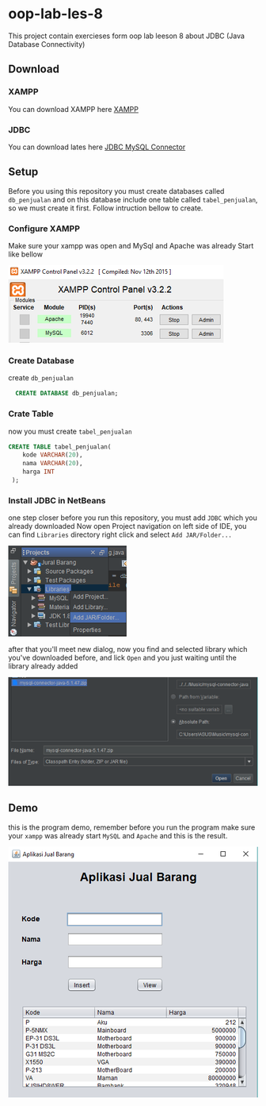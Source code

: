 # oop-lab-les-8
This project contain exercieses form oop lab leeson 8 about JDBC (Java Database Connectivity)

## Download

### XAMPP
You can download XAMPP here [XAMPP](https://www.apachefriends.org/download.html)

### JDBC
You can download lates here [JDBC MySQL Connector](https://dev.mysql.com/get/Downloads/Connector-J/mysql-connector-java-5.1.47.zip)

## Setup
Before you using this repository you must create databases called `db_penjualan` and on this database include one table called `tabel_penjualan`,
so we must create it first. Follow intruction bellow to create.

### Configure XAMPP
Make sure your xampp was open and MySql and Apache was already Start like bellow

![XAMPP Configure](screenshot/xampp_setup.png "MySQL and Apache Already Start")


### Create Database
create `db_penjualan`
```sql
  CREATE DATABASE db_penjualan;
```
### Crate Table
now you must create `tabel_penjualan`
```sql
CREATE TABLE tabel_penjualan(
    kode VARCHAR(20),
    nama VARCHAR(20),
    harga INT
 );
```

### Install JDBC in NetBeans
one step closer before you run this repository, you must add `JDBC` which you already downloaded
Now open Project navigation on left side of IDE, you can find `Libraries` directory right click and select `Add JAR/Folder...`

![Add Library](screenshot/add_lib.png "Add Library")

after that you'll meet new dialog, now you find and selected library which you've downloaded before, and lick `Open` 
and you just waiting until the library already added

![Select Library](screenshot/sel_lib.png "Select Library")

## Demo

this is the program demo, remember before you run the program make sure your `xampp` was already start `MySQL` and `Apache`
and this is the result.

![DEMO](screenshot/demo.png "Program Demo")

